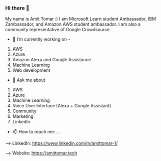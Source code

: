 ### Hi there 👋

My name is Amit Tomar :)
I am Microsoft Learn student Ambassador, IBM Zambassador, and Amazon AWS student ambassador. I am also a community representative of Google Crowdsource. 

- 🔭 I’m currently working on - 
1. AWS
2. Azure
3. Amazon Alexa and Google Assistance
4. Machine Learning
5. Web development

- 💬 Ask me about 
1. AWS
2. Azure
3. Machine Learning
4. Voice User Interface (Alexa + Google Assistant)
5. Community
6. Marketing
7. LinkedIn

- 📫 How to reach me: ...

--> LinkedIn: https://www.linkedin.com/in/amittomar-1/

--> Website: https://amittomar.tech

<!--
**amittomar-1/amittomar-1** is a ✨ _special_ ✨ repository because its `README.md` (this file) appears on your GitHub profile.

Here are some ideas to get you started:


- 🌱 I’m currently learning ...
- 👯 I’m looking to collaborate on ...
- 🤔 I’m looking for help with ...


- 😄 Pronouns: ...
- ⚡ Fun fact: ...
-->
